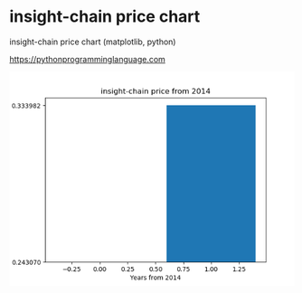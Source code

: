 # insight-chain price chart 

insight-chain price chart (matplotlib, python)

https://pythonprogramminglanguage.com

<img src='chart.png'>
